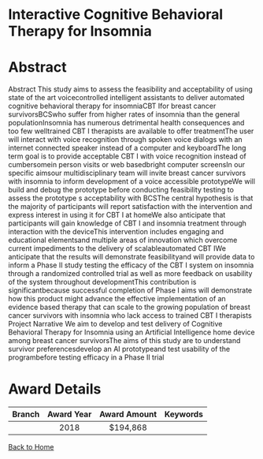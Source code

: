 
Interactive Cognitive Behavioral Therapy for Insomnia
=====================================================

# Abstract


Abstract
This study aims to assess the feasibility and acceptability of using state of the art voicecontrolled intelligent assistants to deliver automated cognitive behavioral therapy for insomniaCBT Ifor breast cancer survivorsBCSwho suffer from higher rates of insomnia than the
general populationInsomnia has numerous detrimental health consequences and too few welltrained CBT I therapists are available to offer treatmentThe user will interact with voice
recognition through spoken voice dialogs with an internet connected speaker instead of a
computer and keyboardThe long term goal is to provide acceptable CBT I with voice
recognition instead of cumbersomein person visits or web basedbright computer screensIn
our specific aimsour multidisciplinary team will invite breast cancer survivors with insomnia to
inform development of a voice accessible prototypeWe will build and debug the prototype
before conducting feasibility testing to assess the prototype s acceptability with BCSThe
central hypothesis is that the majority of participants will report satisfaction with the intervention
and express interest in using it for CBT I at homeWe also anticipate that participants will gain
knowledge of CBT I and insomnia treatment through interaction with the deviceThis
intervention includes engaging and educational elementsand multiple areas of innovation
which overcome current impediments to the delivery of scalableautomated CBT IWe
anticipate that the results will demonstrate feasibilityand will provide data to inform a Phase II
study testing the efficacy of the CBT I system on insomnia through a randomized controlled trial
as well as more feedback on usability of the system throughout developmentThis contribution
is significantbecause successful completion of Phase I aims will demonstrate how this product
might advance the effective implementation of an evidence based therapy that can scale to the
growing population of breast cancer survivors with insomnia who lack access to trained CBT I
therapists Project Narrative
We aim to develop and test delivery of Cognitive Behavioral Therapy for Insomnia using
an Artificial Intelligence home device among breast cancer survivorsThe aims of this
study are to understand survivor preferencesdevelop an AI prototypeand test usability
of the programbefore testing efficacy in a Phase II trial  

# Award Details

|Branch|Award Year|Award Amount|Keywords|
| :---: | :---: | :---: | :---: |
||2018|$194,868||
  
  


[Back to Home](https://github.com/chrischow/dod_sbir_awards#2395)